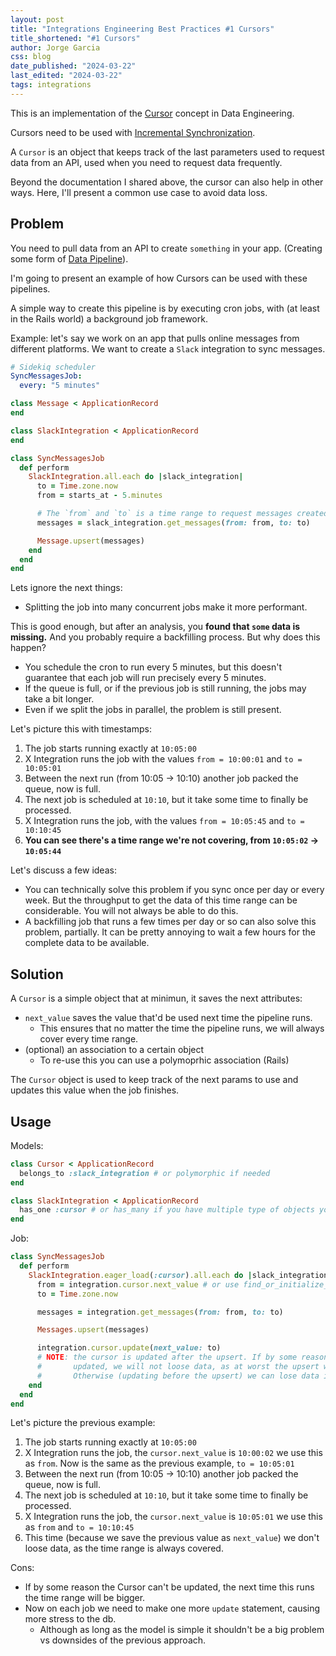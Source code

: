 ```yaml
---
layout: post
title: "Integrations Engineering Best Practices #1 Cursors"
title_shortened: "#1 Cursors"
author: Jorge Garcia
css: blog
date_published: "2024-03-22"
last_edited: "2024-03-22"
tags: integrations
---
```


This is an implementation of the [Cursor](https://glossary.airbyte.com/term/cursor/) concept in Data Engineering.

Cursors need to be used with [Incremental Synchronization](https://glossary.airbyte.com/term/incremental-synchronization/).

A `Cursor` is an object that keeps track of the last parameters used to request data from an API,
used when you need to request data frequently.

Beyond the documentation I shared above, the cursor can also help in other ways.
Here, I'll present a common use case to avoid data loss.

## Problem

You need to pull data from an API to create `something` in your app. (Creating some form of
[Data Pipeline](https://www.ibm.com/topics/data-pipeline#:~:text=A%20data%20pipeline%20is%20a,usually%20undergoes%20some%20data%20processing.)).

I'm going to present an example of how Cursors can be used with these pipelines.

A simple way to create this pipeline is by executing cron jobs, with (at least in the Rails world) a background job framework.

Example: let's say we work on an app that pulls online messages from different platforms.
We want to create a `Slack` integration to sync messages.

```yml
# Sidekiq scheduler
SyncMessagesJob:
  every: "5 minutes"
```

```ruby
class Message < ApplicationRecord
end

class SlackIntegration < ApplicationRecord
end

class SyncMessagesJob
  def perform
    SlackIntegration.all.each do |slack_integration|
      to = Time.zone.now
      from = starts_at - 5.minutes

      # The `from` and `to` is a time range to request messages created within this time range.
      messages = slack_integration.get_messages(from: from, to: to)

      Message.upsert(messages)
    end
  end
end
```

Lets ignore the next things:
- Splitting the job into many concurrent jobs make it more performant.

This is good enough, but after an analysis, you **found that `some` data is missing.** And you
probably require a backfilling process. But why does this happen?

- You schedule the cron to run every 5 minutes, but this doesn't guarantee that each job will run precisely every 5 minutes.
- If the queue is full, or if the previous job is still running, the jobs may take a bit longer.
- Even if we split the jobs in parallel, the problem is still present.

Let's picture this with timestamps:

1. The job starts running exactly at `10:05:00`
2. X Integration runs the job with the values `from = 10:00:01` and `to = 10:05:01`
2. Between the next run (from 10:05 -> 10:10) another job packed the queue, now is full.
3. The next job is scheduled at `10:10`, but it take some time to finally be processed.
4. X Integration runs the job, with the values `from = 10:05:45` and `to = 10:10:45`
5. **You can see there's a time range we're not covering, from `10:05:02` -> `10:05:44`**

Let's discuss a few ideas:

- You can technically solve this problem if you sync once per day or every week.
  But the throughput to get the data of this time range can be considerable. You will not always be able to do this.
- A backfilling job that runs a few times per day or so can also solve this problem,
  partially. It can be pretty annoying to wait a few hours for the complete data to be available.

## Solution

A `Cursor` is a simple object that at minimun, it saves the next attributes:
- `next_value` saves the value that'd be used next time the pipeline runs.
  - This ensures that no matter the time the pipeline runs, we will always cover every time range.
- (optional) an association to a certain object
  - To re-use this you can use a polymoprhic association (Rails)

The `Cursor` object is used to keep track of the next params to use and updates this
value when the job finishes.

## Usage

Models:

```ruby
class Cursor < ApplicationRecord
  belongs_to :slack_integration # or polymorphic if needed
end

class SlackIntegration < ApplicationRecord
  has_one :cursor # or has_many if you have multiple type of objects you need to integrate with
end
```

Job:

```ruby
class SyncMessagesJob
  def perform
    SlackIntegration.eager_load(:cursor).all.each do |slack_integration|
      from = integration.cursor.next_value # or use find_or_initialize_by if doesn't exist
      to = Time.zone.now

      messages = integration.get_messages(from: from, to: to)

      Messages.upsert(messages)

      integration.cursor.update(next_value: to)
      # NOTE: the cursor is updated after the upsert. If by some reason, the cursor can't be
      #       updated, we will not loose data, as at worst the upsert will be executed again.
      #       Otherwise (updating before the upsert) we can lose data if the upsert fails.
    end
  end
end
```

Let's picture the previous example:

1. The job starts running exactly at `10:05:00`
2. X Integration runs the job, the `cursor.next_value` is `10:00:02` we use this as `from`.
   Now is the same as the previous example, `to = 10:05:01`
3. Between the next run (from 10:05 -> 10:10) another job packed the queue, now is full.
4. The next job is scheduled at `10:10`, but it take some time to finally be processed.
5. X Integration runs the job, the `cursor.next_value` is `10:05:01` we use this as `from`
   and `to = 10:10:45`
6. This time (because we save the previous value as `next_value`) we don't loose data, as
   the time range is always covered.

Cons:
- If by some reason the Cursor can't be updated, the next time this runs the time range
  will be bigger.
- Now on each job we need to make one more `update` statement, causing more stress to the db.
  - Although as long as the model is simple it shouldn't be a big problem vs downsides of the
    previous approach.
